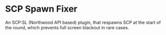 # SCP Spawn Fixer
An SCP:SL (Northwood API based) plugin, that respawns SCP at the start of the round, which prevents full screen blackout in rare cases.
